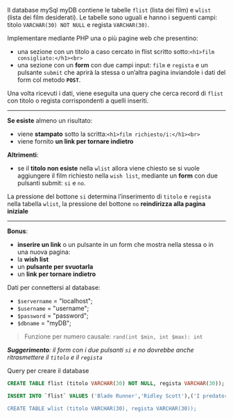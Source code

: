 Il database mySql myDB contiene le tabelle `flist` (lista dei film) e `wlist` (lista dei film desiderati).
Le tabelle sono uguali e hanno i seguenti campi: titolo `VARCHAR(30) NOT NULL` e regista `VARCHAR(30)`.

Implementare mediante PHP una o più pagine web che presentino:
- una sezione con un titolo a caso cercato in flist scritto sotto:`<h1>film consigliato:</h1><br>`
- una sezione con un **form** con due campi input: `film` e `regista` e un pulsante `submit` che aprirà la stessa o un’altra pagina inviandole i dati del form col metodo **`POST`**.

Una volta ricevuti i dati, viene eseguita una query che cerca record di `flist` con titolo o regista corrispondenti a quelli inseriti.

---

**Se esiste** almeno un risultato:
- viene **stampato** sotto la scritta:`<h1>film richiesto/i:</h1><br>` 
- viene fornito **un link per tornare indietro**

**Altrimenti**:
- se il **titolo non esiste** nella `wlist` allora viene chiesto se si vuole aggiungere il film richiesto nella `wish list`, mediante un **form** con due pulsanti submit: `si` e `no`.

La pressione del bottone `si` determina l’inserimento di `titolo` e `regista` nella tabella `wlist`, la pressione del bottone `no` **reindirizza alla pagina iniziale**

--- 

**Bonus**:
- **inserire un link** o un pulsante in un form che mostra nella stessa o in una nuova pagina:
-  la **wish list**
- un **pulsante per svuotarla**
- un **link per tornare indietro**

Dati per connettersi al database:
- `$servername` = "localhost";
- `$username` = "username";
- `$password` = "password";
- `$dbname` = "myDB";

>Funzione per numero causale: `rand(int $min, int $max): int`

***Suggerimento**: il form con i due pulsanti `si` e no dovrebbe anche ritrasmettere il `titolo` e il `regista`*

Query per creare il database

```sql
CREATE TABLE flist (titolo VARCHAR(30) NOT NULL, regista VARCHAR(30));

INSERT INTO `flist` VALUES ('Blade Runner','Ridley Scott'),('I predatori dell\'arca perduta','Steven Spielberg'),('Star Wars','George Lucas'),('Ritorno al futuro','Robert Zemeckis'),('Frankenstein Junior','Mel Brooks'),('Alien','Ridley Scott'),('The Goonies','Richard Donner'),('Il senso della vita','Terry Jones - Terry Gilliam');

CREATE TABLE wlist (titolo VARCHAR(30), regista VARCHAR(30));
```